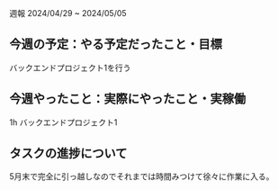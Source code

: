 週報 2024/04/29 ~ 2024/05/05
## 今週の予定：やる予定だったこと・目標

バックエンドプロジェクト1を行う

## 今週やったこと：実際にやったこと・実稼働

1h バックエンドプロジェクト1

## タスクの進捗について

5月末で完全に引っ越しなのでそれまでは時間みつけて徐々に作業に入る。

